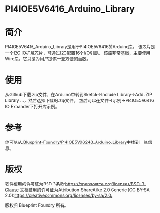 PI4IOE5V6416_Arduino_Library
===========
# 简介
PI4IOE5V6416_Arduino_Library是用于PI4IOE5V6416的Arduino库。
该芯片是一个I2C IO扩展芯片，可通过I2C配置16个I/O引脚。
该库非常基础，主要使用Wire库。它只是为用户提供一些方便的函数。

# 使用
从Github下载.zip文件，在Arduino中转到Sketch->Include Library->Add .ZIP Library ...，然后选择下载的.zip文件。
然后可以在文件->示例->PI4IOE5V6416 IO Expander下打开库示例。

# 参考
你可以从:[Blueprint-Foundry/PI4IOE5V96248_Arduino_Library](https://github.com/Blueprint-Foundry/PI4IOE5V96248_Arduino_Library)中找到一些信息。

# 版权
软件使用的许可证为BSD 3条款:https://opensource.org/licenses/BSD-3-Clause
文档使用的许可证为Attribution-ShareAlike 2.0 Generic (CC BY-SA 2.0):https://creativecommons.org/licenses/by-sa/2.0/

版权归 Blueprint Foundry 所有。